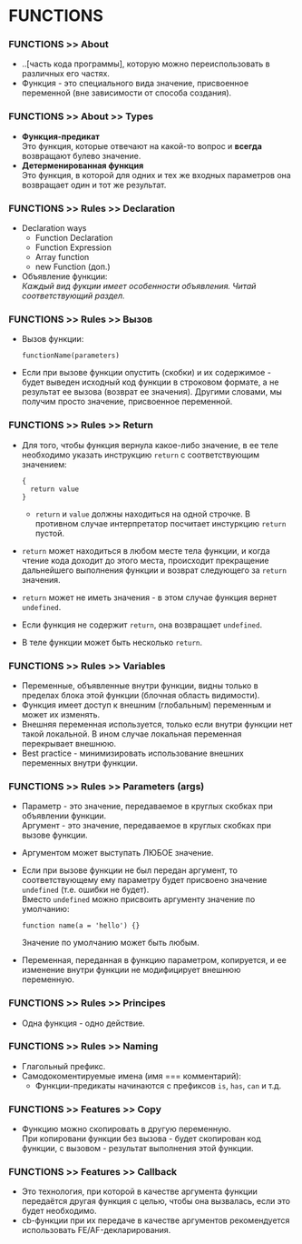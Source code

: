 # FUNCTIONS

### FUNCTIONS >> About
- ..[часть кода программы], которую можно переиспользовать в различных его частях.
- Функция - это специального вида значение, присвоенное переменной (вне зависимости от способа создания).

### FUNCTIONS >> About >> Types
- __Функция-предикат__  
Это функция, которые отвечают на какой-то вопрос и __всегда__ возвращают булево значение.
- __Детерменированная функция__  
Это функция, в которой для одних и тех же входных параметров она возвращает один и тот же результат.

### FUNCTIONS >> Rules >> Declaration
- Declaration ways
  - Function Declaration
  - Function Expression
  - Array function
  - new Function (доп.)
- Объявление функции:  
_Каждый вид фукции имеет особенности объявления. Читай соответствующий раздел._

### FUNCTIONS >> Rules >> Вызов
- Вызов функции:

  ```
  functionName(parameters)
  ```
- Если при вызове функции опустить (скобки) и их содержимое - будет выведен исходный код функции в строковом формате, а не результат ее вызова (возврат ее значения). Другими словами, мы получим просто значение, присвоенное переменной.

### FUNCTIONS >> Rules >> Return
- Для того, чтобы функция вернула какое-либо значение, в ее теле необходимо указать инструкцию `return` с соответствующим значением:

  ```
  {
    return value
  }
  ```
  - `return` и `value` должны находиться на одной строчке. В противном случае интерпретатор посчитает инстуркцию `return` пустой.
- `return` может находиться в любом месте тела функции, и когда чтение кода доходит до этого места, происходит прекращение дальнейшего выполнения функции и возврат следующего за `return` значения.
- `return` может не иметь значения - в этом случае функция вернет `undefined`.
- Если функция не содержит `return`, она возвращает `undefined`.
- В теле функции может быть несколько `return`. 

### FUNCTIONS >> Rules >> Variables
- Переменные, объявленные внутри функции, видны только в пределах блока этой функции (блочная область видимости).
- Функция имеет доступ к внешним (глобальным) переменным и может их изменять.
- Внешняя переменная используется, только если внутри функции нет такой локальной. В ином случае локальная переменная перекрывает внешнюю.
- Best practice - минимизировать использование внешних переменных внутри функции.

### FUNCTIONS >> Rules >> Parameters (args)
- Параметр - это значение, передаваемое в круглых скобках при объявлении функции.  
Аргумент - это значение, передаваемое в круглых скобках при вызове функции.
- Аргументом может выступать ЛЮБОЕ значение.
- Если при вызове функции не был передан аргумент, то соответствующему ему параметру будет присвоено значение `undefined` (т.е. ошибки не будет).  
Вместо `undefined` можно присвоить аргументу значение по умолчанию:

  ```
  function name(a = 'hello') {}
  ```
  Значение по умолчанию может быть любым.
- Переменная, переданная в функцию параметром, копируется, и ее изменение внутри функции не модифицирует внешнюю переменную.

### FUNCTIONS >> Rules >> Principes
- Одна функция - одно действие.

### FUNCTIONS >> Rules >> Naming
- Глагольный префикс.
- Самодокоментируемые имена (имя === комментарий):
  - Функции-предикаты начинаются с префиксов `is`, `has`, `can` и т.д. 

### FUNCTIONS >> Features >> Copy
- Функцию можно скопировать в другую переменную.  
При копировани функции без вызова - будет скопирован код функции, с вызовом - результат выполнения этой функции.

### FUNCTIONS >> Features >> Callback
- Это технология, при которой в качестве аргумента функции передаётся другая функция с целью, чтобы она вызвалась, если это будет необходимо.
- cb-функции при их передаче в качестве аргументов рекомендуется использовать FE/AF-декларирования.